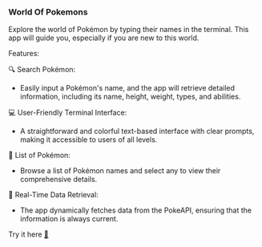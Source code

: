 ### World Of Pokemons   

Explore the world of Pokémon by typing their names in the terminal. 
This app will guide you, especially if you are new to this world. 

Features: 

🔍 Search Pokémon: 
  * Easily input a Pokémon's name, and the app will retrieve detailed information, including its name, height, weight, types, and abilities.
    
💻 User-Friendly Terminal Interface: 
  * A straightforward and colorful text-based interface with clear prompts, making it accessible to users of all levels.
    
📜 List of Pokémon:  
  * Browse a list of Pokémon names and select any to view their comprehensive details.
    
🔄 Real-Time Data Retrieval:  
  * The app dynamically fetches data from the PokeAPI, ensuring that the information is always current.
    

   
Try it here [🔗](https://replit.com/@AnaPopovic1/pokemonprojectpy#main.py)  
